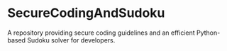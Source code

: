 # SecureCodingAndSudoku
A repository providing secure coding guidelines and an efficient Python-based Sudoku solver for developers.
